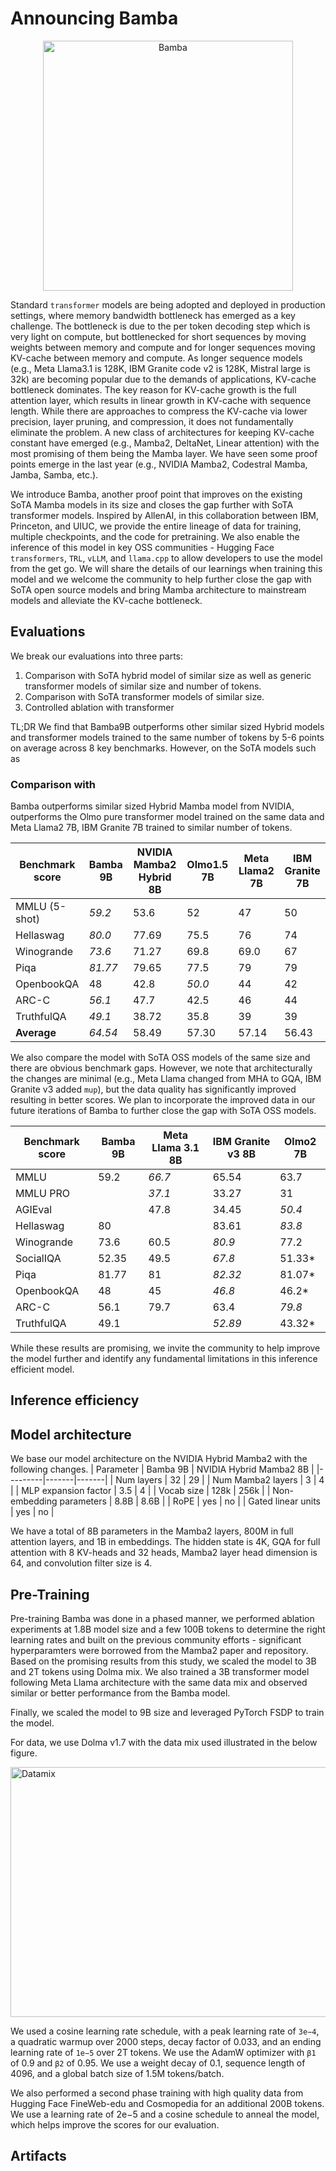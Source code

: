 # Announcing Bamba

<div style="text-align: center;">
  <img src="https://github.com/foundation-model-stack/bamba/blob/main/bamba.jpeg" alt="Bamba" width="400" height="400">
</div>

Standard `transformer` models are being adopted and deployed in production settings, where memory bandwidth bottleneck has emerged as a key challenge. The bottleneck is due to the per token decoding step which is very light on compute, but bottlenecked for short sequences by moving weights between memory and compute and for longer sequences moving KV-cache between memory and compute. As longer sequence models (e.g., Meta Llama3.1 is 128K, IBM Granite code v2 is 128K, Mistral large is 32k) are becoming popular due to the demands of applications, KV-cache bottleneck dominates. The key reason for KV-cache growth is the full attention layer, which results in linear growth in KV-cache with sequence length. While there are approaches to compress the KV-cache via lower precision, layer pruning, and compression, it does not fundamentally eliminate the problem. A new class of architectures for keeping KV-cache constant have emerged (e.g., Mamba2, DeltaNet, Linear attention) with the most promising of them being the Mamba layer. We have seen some proof points emerge in the last year (e.g., NVIDIA Mamba2, Codestral Mamba, Jamba, Samba, etc.).

We introduce Bamba, another proof point that improves on the existing SoTA Mamba models in its size and closes the gap further with SoTA transformer models. Inspired by AllenAI, in this collaboration between IBM, Princeton, and UIUC, we provide the entire lineage of data for training, multiple checkpoints, and the code for pretraining. We also enable the inference of this model in key OSS communities - Hugging Face `transformers`, `TRL`, `vLLM`, and `llama.cpp` to allow developers to use the model from the get go. We will share the details of our learnings when training this model and we welcome the community to help further close the gap with SoTA open source models and bring Mamba architecture to mainstream models and alleviate the KV-cache bottleneck.

## Evaluations

We break our evaluations into three parts:
1. Comparison with SoTA hybrid model of similar size as well as generic transformer models of similar size and number of tokens.
2. Comparison with SoTA transformer models of similar size.
3. Controlled ablation with transformer

TL;DR
We find that Bamba9B outperforms other similar sized Hybrid models and transformer models trained to the same number of tokens by 5-6 points on average across 8 key benchmarks. However, on the SoTA models such as 
### Comparison with
Bamba outperforms similar sized Hybrid Mamba model from NVIDIA, outperforms the Olmo pure transformer model trained on the same data and Meta Llama2 7B, IBM Granite 7B trained to similar number of tokens.

| Benchmark score | Bamba 9B | NVIDIA Mamba2 Hybrid 8B | Olmo1.5 7B | Meta Llama2 7B | IBM Granite 7B |
|-----------------|----------|-------------------------|------------|----------------|----------------|
| MMLU (5-shot)   | _59.2_   | 53.6                   | 52         | 47             | 50             |
| Hellaswag       | _80.0_   | 77.69                  | 75.5       | 76             | 74             |
| Winogrande      | _73.6_   | 71.27                  | 69.8       | 69.0           | 67             |
| Piqa            | _81.77_  | 79.65                  | 77.5       | 79             | 79             |
| OpenbookQA      | 48       | 42.8                   | _50.0_     | 44             | 42             |
| ARC-C           | _56.1_   | 47.7                   | 42.5       | 46             | 44             |
| TruthfulQA      | _49.1_   | 38.72                  | 35.8       | 39             | 39             |
| **Average**     | _64.54_    | 58.49                  | 57.30      | 57.14          | 56.43          |


We also compare the model with SoTA OSS models of the same size and there are obvious benchmark gaps. However, we note that architecturally the changes are minimal (e.g., Meta Llama changed from MHA to GQA, IBM Granite v3 added `mup`), but the data quality has significantly improved resulting in better scores. We plan to incorporate the improved data in our future iterations of Bamba to further close the gap with SoTA OSS models.

| Benchmark score | Bamba 9B | Meta Llama 3.1 8B | IBM Granite v3 8B | Olmo2 7B |
|-----------------|------------------|------------------|------------------|----------|
| MMLU           | 59.2            | _66.7_           | 65.54           | 63.7     |
| MMLU PRO       |                 | _37.1_           | 33.27           | 31       |
| AGIEval        |                 | 47.8            | 34.45           | _50.4_   |
| Hellaswag      | 80              |                  | 83.61           | _83.8_   |
| Winogrande     | 73.6            | 60.5            | _80.9_          | 77.2     |
| SocialIQA      | 52.35           | 49.5            | _67.8_          |   51.33*       |
| Piqa           | 81.77           | 81              | _82.32_         |    81.07*      |
| OpenbookQA     | 48              | 45              | _46.8_          |    46.2*      |
| ARC-C          | 56.1            | 79.7            | 63.4            | _79.8_   |
| TruthfulQA     | 49.1            |                  | _52.89_         |    43.32*      |

While these results are promising, we invite the community to help improve the model further and identify any fundamental limitations in this inference efficient model.

## Inference efficiency


## Model architecture
We base our model architecture on the NVIDIA Hybrid Mamba2 with the following changes.
| Parameter | Bamba 9B | NVIDIA Hybrid Mamba2 8B |
|---------|-------|-------|
| Num layers | 32 | 29 |
| Num Mamba2 layers | 3 | 4 |
| MLP expansion factor | 3.5 | 4 |
| Vocab size | 128k | 256k |
| Non-embedding parameters | 8.8B | 8.6B |
| RoPE | yes | no |
| Gated linear units | yes | no |

We have a total of 8B parameters in the Mamba2 layers, 800M in full attention layers, and 1B in embeddings. The hidden state is 4K, GQA for full attention with 8 KV-heads and 32 heads, Mamba2 layer head dimension is 64, and convolution filter size is 4.

## Pre-Training
Pre-training Bamba was done in a phased manner, we performed ablation experiments at 1.8B model size and a few 100B tokens to determine the right learning rates and built on the previous community efforts - significant hyperparamters were borrowed from the Mamba2 paper and repository. Based on the promising results from this study, we scaled the model to 3B and 2T tokens using Dolma mix. We also trained a 3B transformer model following Meta Llama architecture with the same data mix and observed similar or better performance from the Bamba model.

Finally, we scaled the model to 9B size and leveraged PyTorch FSDP to train the model. 

For data, we use Dolma v1.7 with the data mix used illustrated in the below figure.

<img src="https://github.com/user-attachments/assets/0bc03608-fc3d-4886-b746-9839c52261d5" alt="Datamix" width="600" height="400">

We used a cosine learning rate schedule, with a peak learning rate of `3e−4`, a quadratic warmup over 2000 steps, decay factor of 0.033, and an ending learning rate of `1e−5` over 2T tokens. We use the AdamW optimizer with `β1` of 0.9 and `β2` of 0.95. We use a weight decay of 0.1, sequence length of 4096, and a global batch size of 1.5M tokens/batch.

We also performed a second phase training with high quality data from Hugging Face FineWeb-edu and Cosmopedia for an additional 200B tokens. We use a learning rate of 2e−5 and a cosine schedule to anneal the model, which helps improve the scores for our evaluation.


## Artifacts


